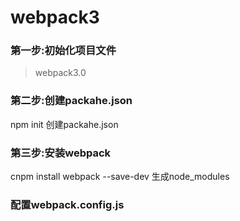 # webpack3

### 第一步:初始化项目文件
>webpack3.0
   
### 第二步:创建packahe.json     
npm init 创建packahe.json
    
### 第三步:安装webpack
cnpm install webpack --save-dev  生成node_modules

### 配置webpack.config.js  


    
